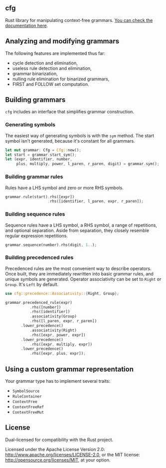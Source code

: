 ## cfg

Rust library for manipulating context-free grammars.
[You can check the documentation here](http://pczarn.github.io/cfg/).

## Analyzing and modifying grammars

The following features are implemented thus far:

* cycle detection and elimination,
* useless rule detection and elimination,
* grammar binarization,
* nulling rule elimination for binarized grammars,
* FIRST and FOLLOW set computation.

## Building grammars

`cfg` includes an interface that simplifies grammar construction.

### Generating symbols

The easiest way of generating symbols is with the `sym` method. The start symbol
isn't generated, because it's constant for all grammars.

```rust
let mut grammar: Cfg = Cfg::new();
let start = grammar.start_sym();
let (expr, identifier, number,
     plus, multiply, power, l_paren, r_paren, digit) = grammar.sym();
```

### Building grammar rules

Rules have a LHS symbol and zero or more RHS symbols.

```rust
grammar.rule(start).rhs([expr])
                   .rhs([identifier, l_paren, expr, r_paren]);
```

### Building sequence rules

Sequence rules have a LHS symbol, a RHS symbol, a range of repetitions, and
optional separation. Aside from separation, they closely resemble regular
expression repetitions.

```rust
grammar.sequence(number).rhs(digit, 1..);
```

### Building precedenced rules

Precedenced rules are the most convenient way to describe operators. Once
built, they are immediately rewritten into basic grammar rules, and unique
symbols are generated. Operator associativity can be set to `Right` or
`Group`. It's `Left` by default.

```rust
use cfg::precedence::Associativity::{Right, Group};

grammar.precedenced_rule(expr)
           .rhs([number])
           .rhs([identifier])
           .associativity(Group)
           .rhs([l_paren, expr, r_paren])
       .lower_precedence()
           .associativity(Right)
           .rhs([expr, power, expr])
       .lower_precedence()
           .rhs([expr, multiply, expr])
       .lower_precedence()
           .rhs([expr, plus, expr]);
```

## Using a custom grammar representation

Your grammar type has to implement several traits:

* `SymbolSource`
* `RuleContainer`
* `ContextFree`
* `ContextFreeRef`
* `ContextFreeMut`

## License

Dual-licensed for compatibility with the Rust project.

Licensed under the Apache License Version 2.0:
http://www.apache.org/licenses/LICENSE-2.0, or the MIT license:
http://opensource.org/licenses/MIT, at your option.
